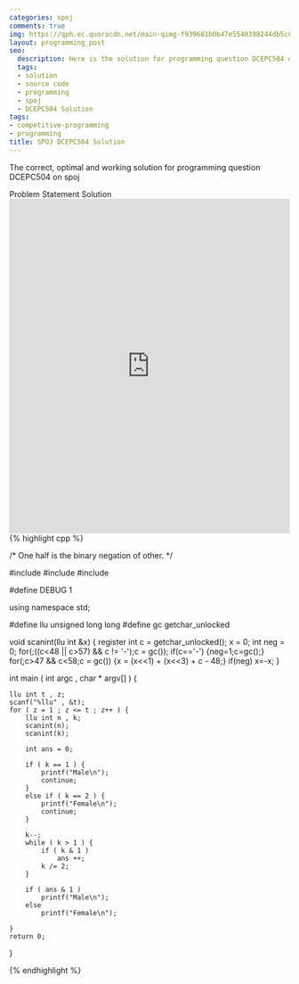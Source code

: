 ```yaml
---
categories: spoj
comments: true
img: https://qph.ec.quoracdn.net/main-qimg-f939681b0b47e5540398244db5c8966f?convert_to_webp=true
layout: programming_post
seo:
  description: Here is the solution for programming question DCEPC504 on spoj
  tags:
  - solution
  - source code
  - programming
  - spoj
  - DCEPC504 Solution
tags:
- competitive-programming
- programming
title: SPOJ DCEPC504 Solution
---
```

The correct, optimal and working solution for programming question DCEPC504 on spoj

<div class="ui secondary pointing large menu">
  <a class="grey item" data-tab="problem-statement">
    Problem Statement
  </a>
  <a class="active item grey" data-tab="solution">
    Solution
  </a>
</div>
<div class="ui bottom attached tab" data-tab="problem-statement">
    <iframe src="http://www.spoj.com/problems/DCEPC504/" width="100%" height="600px" style="overflow: scroll; border: none;"></iframe>
</div>
<div class="ui bottom attached active tab" data-tab="solution">
{% highlight cpp %}

/*
	One half is the binary negation of other.
*/

#include <cstdio>
#include <cstdlib>
#include <iostream>

#define DEBUG 1

using namespace std;

#define llu unsigned long long
#define gc getchar_unlocked

void scanint(llu int &x)
{
    register int c = getchar_unlocked();
    x = 0;
    int neg = 0;
    for(;((c<48 || c>57) && c != '-');c = gc());
    if(c=='-') {neg=1;c=gc();}
    for(;c>47 && c<58;c = gc()) {x = (x<<1) + (x<<3) + c - 48;}
    if(neg) x=-x;
}

int main ( int argc , char * argv[] ) {

	llu int t , z;
	scanf("%llu" , &t);
	for ( z = 1 ; z <= t ; z++ ) {
		llu int n , k;
		scanint(n);
		scanint(k);

		int ans = 0;

		if ( k == 1 ) {
			printf("Male\n");
			continue;
		}
		else if ( k == 2 ) {
			printf("Female\n");
			continue;
		}

		k--;
		while ( k > 1 ) {
			if ( k & 1 )
				ans ++;
			k /= 2;
		}

		if ( ans & 1 )
			printf("Male\n");
		else
			printf("Female\n");

	}
	return 0;
}


{% endhighlight %}
</div>
